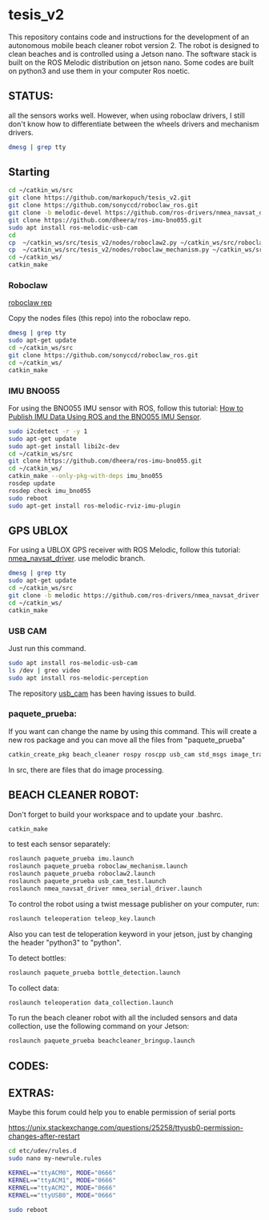 # tesis_v2
This repository contains code and instructions for the development of an autonomous mobile beach cleaner robot version 2. The robot is designed to clean beaches and is controlled using a Jetson nano. The software stack is built on the ROS Melodic distribution on jetson nano. Some codes are built on python3 and use them in your computer Ros noetic. 

## STATUS:
all the sensors works well. However, when using roboclaw drivers, I still don't know how to differentiate between the wheels drivers and mechanism drivers.
```bash
dmesg | grep tty
```
## Starting

```bash
cd ~/catkin_ws/src
git clone https://github.com/markopuch/tesis_v2.git
git clone https://github.com/sonyccd/roboclaw_ros.git
git clone -b melodic-devel https://github.com/ros-drivers/nmea_navsat_driver.git
git clone https://github.com/dheera/ros-imu-bno055.git
sudo apt install ros-melodic-usb-cam
cd
cp  ~/catkin_ws/src/tesis_v2/nodes/roboclaw2.py ~/catkin_ws/src/roboclaw_ros/roboclaw_node/nodes
cp  ~/catkin_ws/src/tesis_v2/nodes/roboclaw_mechanism.py ~/catkin_ws/src/roboclaw_ros/roboclaw_node/nodes
cd ~/catkin_ws/
catkin_make
```

### Roboclaw 
[roboclaw rep](https://github.com/sonyccd/roboclaw_ros/tree/master)

Copy the nodes files (this repo) into the roboclaw repo.

```bash
dmesg | grep tty
sudo apt-get update
cd ~/catkin_ws/src
git clone https://github.com/sonyccd/roboclaw_ros.git
cd ~/catkin_ws/
catkin_make
```

### IMU BNO055
For using the BNO055 IMU sensor with ROS, follow this tutorial: [How to Publish IMU Data Using ROS and the BNO055 IMU Sensor](https://automaticaddison.com/how-to-publish-imu-data-using-ros-and-the-bno055-imu-sensor/).

```bash
sudo i2cdetect -r -y 1
sudo apt-get update
sudo apt-get install libi2c-dev
cd ~/catkin_ws/src
git clone https://github.com/dheera/ros-imu-bno055.git
cd ~/catkin_ws/
catkin_make --only-pkg-with-deps imu_bno055
rosdep update
rosdep check imu_bno055
sudo reboot
sudo apt-get install ros-melodic-rviz-imu-plugin
```

## GPS UBLOX
For using a UBLOX GPS receiver with ROS Melodic, follow this tutorial: [nmea_navsat_driver](http://wiki.ros.org/nmea_navsat_driver). use melodic branch. 

```bash
dmesg | grep tty
sudo apt-get update
cd ~/catkin_ws/src
git clone -b melodic https://github.com/ros-drivers/nmea_navsat_driver.git
cd ~/catkin_ws/
catkin_make
```

### USB CAM
Just run this command. 

```bash
sudo apt install ros-melodic-usb-cam
ls /dev | greo video
sudo apt install ros-melodic-perception
```
The repository [usb_cam]( http://wiki.ros.org/usb_cam) has been having issues to build. 

### paquete_prueba:
If you want can change the name by using this command. This will create a new ros package and you can move all the files from "paquete_prueba"

```bash
catkin_create_pkg beach_cleaner rospy roscpp usb_cam std_msgs image_transport cv_bridge sensor_msgs geometry_msgs
```
In src, there are files that do image processing. 

## BEACH CLEANER ROBOT:

Don't forget to build your workspace and to update your .bashrc.

```bash
catkin_make
```

to test each sensor separately: 
```bash
roslaunch paquete_prueba imu.launch
roslaunch paquete_prueba roboclaw_mechanism.launch
roslaunch paquete_prueba roboclaw2.launch
roslaunch paquete_prueba usb_cam_test.launch
roslaunch nmea_navsat_driver nmea_serial_driver.launch
```

To control the robot using a twist message publisher on your computer, run:
```bash
roslaunch teleoperation teleop_key.launch
```
Also you can test de teloperation keyword in your jetson, just by changing the header "python3" to "python".

To detect bottles:

```bash
roslaunch paquete_prueba bottle_detection.launch
``` 

To collect data: 

```bash
roslaunch teleoperation data_collection.launch
```

To run the beach cleaner robot with all the included sensors and data collection, use the following command on your  Jetson:
```bash
roslaunch paquete_prueba beachcleaner_bringup.launch
```

## CODES:

## EXTRAS:

Maybe this forum could help you to enable permission of serial ports

https://unix.stackexchange.com/questions/25258/ttyusb0-permission-changes-after-restart

```bash
cd etc/udev/rules.d
sudo nano my-newrule.rules

KERNEL=="ttyACM0", MODE="0666"
KERNEL=="ttyACM1", MODE="0666"
KERNEL=="ttyACM2", MODE="0666"
KERNEL=="ttyUSB0", MODE="0666"

sudo reboot
```

